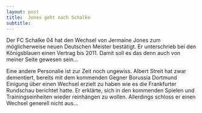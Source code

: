```yaml
---
layout: post
title:  Jones geht nach Schalke
subtitle:  
---
```


Der FC Schalke 04 hat den Wechsel von Jermaine Jones zum möglicherweise neuen Deutschen Meister bestätigt. Er unterschrieb bei den Königsblauen einen Vertrag bis 2011. Damit soll es das denn auch von meiner Seite gewesen sein...

Eine andere Personalie ist zur Zeit noch ungewiss. Albert Streit hat zwar dementiert, bereits mit dem kommenden Gegner Borussia Dortmund Einigung über einen Wechsel erzielt zu haben wie es die Frankfurter Rundschau berichtet hatte. Er erklärte, sich in den kommenden Spielen und Trainingseinheiten wieder reinhängen zu wollen. Allerdings schloss er einen Wechsel generell nicht aus...
